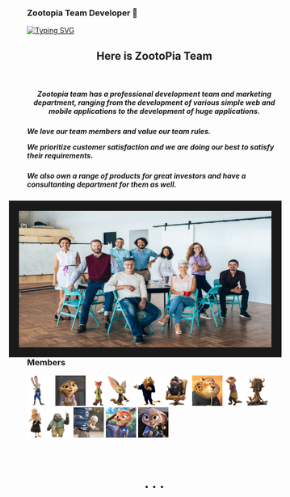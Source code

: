 ### Zootopia Team Developer 👋

[![Typing SVG](https://readme-typing-svg.herokuapp.com?font=Fira+Code&pause=1000&width=435&lines=Hi+there!+Nice+to+meet+you+%F0%9F%91%8B%F0%9F%8F%BB)](https://git.io/typing-svg)

<h2 align="center">Here is ZootoPia Team</h2><br>
<h5 align="center">Zootopia team has a professional development team and marketing department, ranging from the development of various simple web and mobile applications to the development of huge applications.</h5>


<h5>We love our team members and value our team rules.

We prioritize customer satisfaction and we are doing our best to satisfy their requirements. </h5>

<h5>We also own a range of products for great investors and have a consultanting department for them as well.</h5>


<img align="right" border="20" alt="PNG" src="https://github.com/DigitalAgency711/zootopia/blob/main/src/img/whoweare.jpg" width="500" height="270" />


### Members
<code><img height="60" src="https://github.com/DigitalAgency711/zootopia/blob/main/src/img/carrot-rabbit.png"></code>
<code><img height="60" src="https://github.com/DigitalAgency711/zootopia/blob/main/src/img/Cousine.png"></code>
<code><img height="60" src="https://github.com/DigitalAgency711/zootopia/blob/main/src/img/fox.png"></code>
<code><img height="60" src="https://github.com/DigitalAgency711/zootopia/blob/main/src/img/furry.png"></code>
<code><img height="60" src="https://github.com/DigitalAgency711/zootopia/blob/main/src/img/lion.png"></code>
<code><img height="60" src="https://github.com/DigitalAgency711/zootopia/blob/main/src/img/mr.png"></code>
<code><img height="60" src="https://github.com/DigitalAgency711/zootopia/blob/main/src/img/Okura.png"></code>
<code><img height="60" src="https://github.com/DigitalAgency711/zootopia/blob/main/src/img/otter.png"></code>
<code><img height="60" src="https://github.com/DigitalAgency711/zootopia/blob/main/src/img/ox.png"></code>
<code><img height="60" src="https://github.com/DigitalAgency711/zootopia/blob/main/src/img/sheep.png"></code>
<code><img height="60" src="https://github.com/DigitalAgency711/zootopia/blob/main/src/img/sloth.png"></code>
<code><img height="60" src="https://github.com/DigitalAgency711/zootopia/blob/main/src/img/Sumiya.png"></code>
<code><img height="60" src="https://github.com/DigitalAgency711/zootopia/blob/main/src/img/Tentra.png"></code>
<code><img height="60" src="https://github.com/DigitalAgency711/zootopia/blob/main/src/img/Yuki.png"></code>

<br>
<h1 align="center">. . .</h1><br>


<!--
**DigitalAgency711/DigitalAgency711** is a ✨ _special_ ✨ repository because its `README.md` (this file) appears on your GitHub profile.

Here are some ideas to get you started:

- 🔭 I’m currently working on ...
- 🌱 I’m currently learning ...
- 👯 I’m looking to collaborate on ...
- 🤔 I’m looking for help with ...
- 💬 Ask me about ...
- 📫 How to reach me: ...
- 😄 Pronouns: ...
- ⚡ Fun fact: ...
-->
